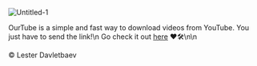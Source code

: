 ![Untitled-1](https://github.com/lesterleexxx/ourtube/assets/70449559/f3507635-7e9d-47d3-a3aa-d1b31c353a3c)

OurTube is a simple and fast way to download videos from YouTube. You just have to send the link!\n
Go check it out <a href="https://t.me/theourtubebot">here</a> ❤🛠\n\n

© Lester Davletbaev

